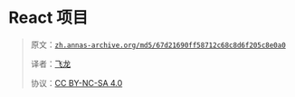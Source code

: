 # React 项目

> 原文：[`zh.annas-archive.org/md5/67d21690ff58712c68c8d6f205c8e0a0`](https://zh.annas-archive.org/md5/67d21690ff58712c68c8d6f205c8e0a0)
> 
> 译者：[飞龙](https://github.com/wizardforcel)
> 
> 协议：[CC BY-NC-SA 4.0](http://creativecommons.org/licenses/by-nc-sa/4.0/)